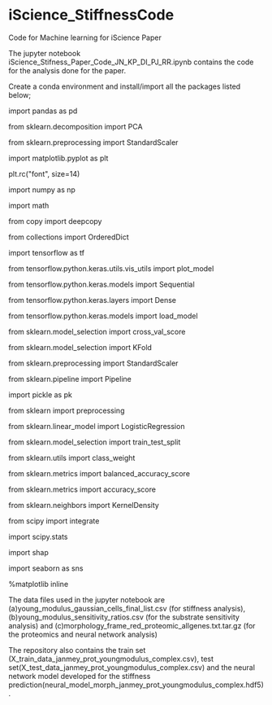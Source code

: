 # iScience_StiffnessCode
Code for Machine learning for iScience Paper

The jupyter notebook iScience_Stifness_Paper_Code_JN_KP_DI_PJ_RR.ipynb contains the code for the analysis done for the paper.

Create a conda environment and install/import all the packages listed below;

import pandas as pd

from sklearn.decomposition import PCA

from sklearn.preprocessing import StandardScaler

import matplotlib.pyplot as plt

plt.rc("font", size=14)

import numpy as np

import math

from copy import deepcopy

from collections import OrderedDict

import tensorflow as tf

from tensorflow.python.keras.utils.vis_utils import plot_model

from tensorflow.python.keras.models import Sequential

from tensorflow.python.keras.layers import Dense

from tensorflow.python.keras.models import load_model

from sklearn.model_selection import cross_val_score

from sklearn.model_selection import KFold

from sklearn.preprocessing import StandardScaler

from sklearn.pipeline import Pipeline

import pickle as pk

from sklearn import preprocessing 

from sklearn.linear_model import LogisticRegression

from sklearn.model_selection import train_test_split

from sklearn.utils import class_weight

from sklearn.metrics import balanced_accuracy_score 

from sklearn.metrics import accuracy_score

from sklearn.neighbors import KernelDensity 

from scipy import integrate

import scipy.stats

import shap

import seaborn as sns

%matplotlib inline

The data files used in the jupyter notebook are (a)young_modulus_gaussian_cells_final_list.csv (for stiffness analysis),(b)young_modulus_sensitivity_ratios.csv (for the substrate sensitivity analysis) and (c)morphology_frame_red_proteomic_allgenes.txt.tar.gz (for the proteomics and neural network analysis)

The repository also contains the train set (X_train_data_janmey_prot_youngmodulus_complex.csv), test set(X_test_data_janmey_prot_youngmodulus_complex.csv) and the neural network model developed for the stiffness prediction(neural_model_morph_janmey_prot_youngmodulus_complex.hdf5).
